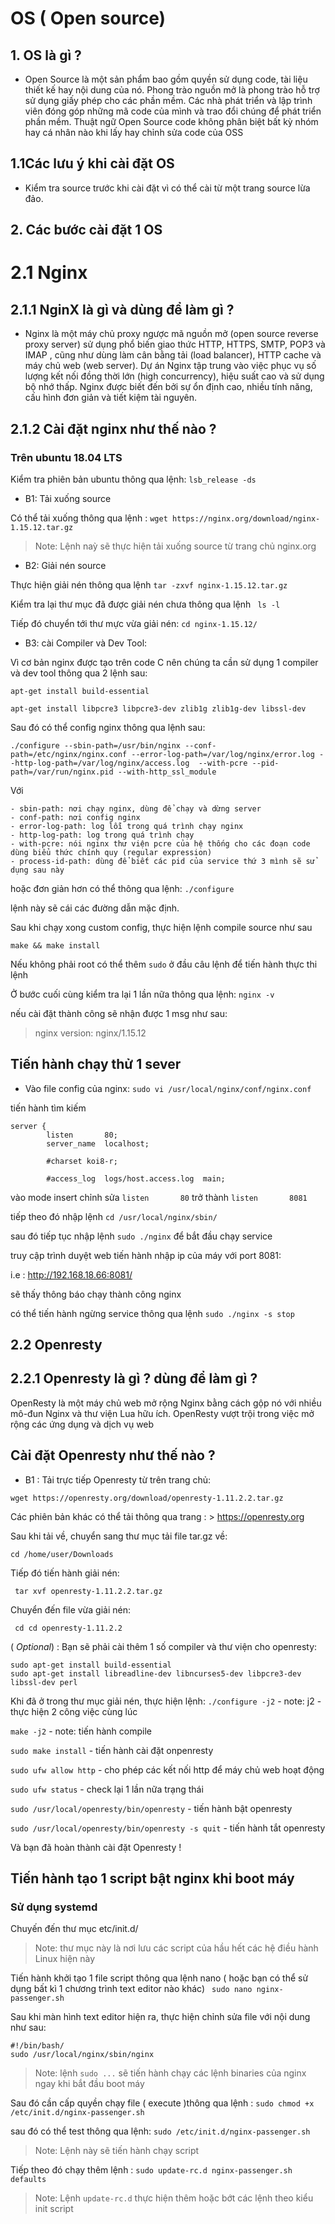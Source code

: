 # OS ( Open source)

## 1. OS là gì ?

- Open Source là một sản phẩm bao gồm quyền sử dụng code, tài liệu thiết kế hay nội dung của nó. 
Phong trào nguồn mở là phong trào hỗ trợ sử dụng giấy phép cho các phần mềm. 
Các nhà phát triển và lập trình viên đóng góp những mã code của mình và trao đổi chúng để phát triển phần mềm. 
Thuật ngữ Open Source code không phân biệt bất kỳ nhóm hay cá nhân nào khi lấy hay chỉnh sửa code của OSS

## 1.1Các lưu ý khi cài đặt OS

- Kiểm tra source trước khi cài đặt vì có thể cài từ một trang source lừa đảo.

## 2. Các bước cài đặt 1 OS

# 2.1 Nginx 

## 2.1.1 NginX là gì và dùng để làm gì ?

- Nginx là một máy chủ proxy ngược mã nguồn mở (open source reverse proxy server) sử dụng phổ biến giao thức HTTP, HTTPS, SMTP, POP3 và IMAP , 
cũng như dùng làm cân bằng tải (load balancer), HTTP cache và máy chủ web (web server). 
Dự án Nginx tập trung vào việc phục vụ số lượng kết nối đồng thời lớn (high concurrency), hiệu suất cao và sử dụng bộ nhớ thấp. 
Nginx được biết đến bởi sự ổn định cao, nhiều tính năng, cấu hình đơn giản và tiết kiệm tài nguyên.

## 2.1.2 Cài đặt nginx như thế nào ?

### Trên ubuntu 18.04 LTS

Kiểm tra phiên bản ubuntu thông qua lệnh: `lsb_release -ds`


- B1: Tải xuống source

Có thể tải xuống thông qua lệnh : `wget https://nginx.org/download/nginx-1.15.12.tar.gz`

> Note: Lệnh naỳ sẽ thực hiện tải xuống source từ trang chủ nginx.org 

- B2: Giải nén source

Thực hiện giải nén thông qua lệnh `tar -zxvf nginx-1.15.12.tar.gz`

Kiểm tra lại thư mục đã được giải nén chưa thông qua lệnh ` ls -l`

Tiếp đó chuyển tới thư mực vừa giải nén: `cd nginx-1.15.12/`

- B3: cài Compiler và Dev Tool:

Vì cơ bản nginx được tạo trên code C nên chúng ta cần sử dụng 1 compiler và dev tool thông qua 2 lệnh sau:

```
apt-get install build-essential

apt-get install libpcre3 libpcre3-dev zlib1g zlib1g-dev libssl-dev
```

Sau đó có thể config nginx thông qua lệnh sau: 

`./configure --sbin-path=/usr/bin/nginx --conf-path=/etc/nginx/nginx.conf --error-log-path=/var/log/nginx/error.log --http-log-path=/var/log/nginx/access.log 
--with-pcre --pid-path=/var/run/nginx.pid --with-http_ssl_module`

Với 

```
- sbin-path: nơi chạy nginx, dùng để chạy và dừng server
- conf-path: nơi config nginx
- error-log-path: log lỗi trong quá trình chạy nginx
- http-log-path: log trong quá trình chạy
- with-pcre: nói nginx thư viện pcre của hệ thống cho các đoạn code dùng biểu thức chính quy (regular expression)
- process-id-path: dùng để biết các pid của service thứ 3 mình sẽ sử dụng sau này
```

hoặc đơn giản hơn có thể thông qua lệnh: `./configure` 

lệnh này sẽ cái các đường dẫn mặc định.

Sau khi chạy xong custom config, thực hiện lệnh compile source như sau

`make && make install`

Nếu không phải root có thể thêm `sudo` ở đầu câu lệnh để tiến hành thực thi lệnh

Ở bước cuối cùng kiểm tra lại 1 lần nữa thông qua lệnh: `nginx -v`

nếu cài đặt thành công sẽ nhận được 1 msg như sau: 

> nginx version: nginx/1.15.12

## Tiến hành chạy thử 1 sever

- Vào file config của nginx: `sudo vi /usr/local/nginx/conf/nginx.conf`

tiến hành tìm kiếm
```
server {
        listen       80;
        server_name  localhost;

        #charset koi8-r;

        #access_log  logs/host.access.log  main;
```

vào mode insert chỉnh sửa `listen       80` trở thành `listen       8081`

tiếp theo đó nhập lệnh `cd /usr/local/nginx/sbin/`

sau đó tiếp tục nhập lệnh `sudo ./nginx` để bắt đầu chạy service

truy cập trình duyệt web tiến hành nhập ip của máy với port 8081: 

i.e : http://192.168.18.66:8081/

sẽ thấy thông  báo chạy thành công nginx

có thể tiến hành ngừng service thông qua lệnh `sudo ./nginx -s stop`


## 2.2 Openresty

## 2.2.1 Openresty là gì ? dùng để làm gì ?

OpenResty là một máy chủ web mở rộng Nginx bằng cách gộp nó với nhiều mô-đun Nginx và thư viện Lua hữu ích. OpenResty vượt trội trong việc mở rộng các ứng dụng và dịch vụ web

## Cài đặt Openresty như thế nào ?

- B1 : Tải trực tiếp Openresty từ trên trang chủ:

`wget https://openresty.org/download/openresty-1.11.2.2.tar.gz`

Các phiên bản khác có thể tải thông qua trang : > https://openresty.org

Sau khi tải về, chuyển sang thư mục tải file tar.gz về: 

`cd /home/user/Downloads`

Tiếp đó tiến hành giải nén:

` tar xvf openresty-1.11.2.2.tar.gz`

Chuyển đến file vừa giải nén:

` cd cd openresty-1.11.2.2`

( *Optional*) : Bạn sẽ phải  cài thêm 1 số compiler và thư viện cho openresty: 

```
sudo apt-get install build-essential
sudo apt-get install libreadline-dev libncurses5-dev libpcre3-dev libssl-dev perl
```

Khi đã ở trong thư mục giải nén, thực hiện lệnh: 
`./configure -j2` - note: j2 - thực hiện 2 công việc cùng lúc

`make -j2` - note: tiến hành compile 

`sudo make install` - tiến hành cài đặt onpenresty

`sudo ufw allow http` - cho phép các kết nối http để máy chủ web hoạt động

`sudo ufw status` - check lại 1 lần nữa trạng thái

`sudo /usr/local/openresty/bin/openresty` - tiến hành bật openresty


`sudo /usr/local/openresty/bin/openresty -s quit` - tiến hành tắt openresty

Và bạn đã hoàn thành cài đặt Openresty !





## Tiến hành tạo 1 script bật nginx khi boot máy

### Sử dụng systemd

Chuyến đến thư mục etc/init.d/

> Note: thư mục này là nơi lưu các script của hầu hết các hệ điều hành Linux hiện này


Tiến hành khởi tạo 1 file script thông qua lệnh nano ( hoặc bạn có thể sử dụng bất kì 1 chương trình text editor nào khác)
` sudo nano nginx-passenger.sh` 

Sau khi màn hình text editor hiện ra, thực hiện chỉnh sửa file với nội dung như sau:

```
#!/bin/bash/
sudo /usr/local/nginx/sbin/nginx
```

> Note: lệnh `sudo ...` sẽ tiến hành chạy các lệnh binaries của nginx ngay khi bắt đầu boot máy

Sau đó cần cấp quyền  chạy file ( execute )thông qua lệnh : `sudo chmod +x /etc/init.d/nginx-passenger.sh`

sau đó có thể test thông qua lệnh: `sudo /etc/init.d/nginx-passenger.sh`

> Note: Lệnh này sẽ tiến hành chạy script 

Tiếp theo đó chạy thêm lệnh : `sudo update-rc.d nginx-passenger.sh defaults`

> Note: Lệnh `update-rc.d` thực hiện thêm hoặc bớt các lệnh theo kiểu init script



